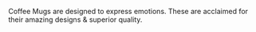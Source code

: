 Coffee Mugs are designed to express emotions. These are acclaimed for their amazing designs & superior quality.
